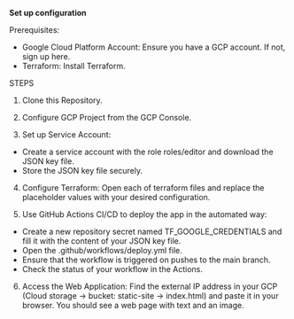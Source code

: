 **Set up configuration**

Prerequisites:
- Google Cloud Platform Account: Ensure you have a GCP account. If not, sign up here.
- Terraform: Install Terraform.

STEPS
1. Clone this Repository.

2. Configure GCP Project from the GCP Console.

3. Set up Service Account:
  - Create a service account with the role roles/editor and download the JSON key file.
  - Store the JSON key file securely.

4. Configure Terraform:
   Open each of terraform files and replace the placeholder values with your desired configuration.

5. Use GitHub Actions CI/CD to deploy the app in the automated way:
  - Create a new repository secret named TF_GOOGLE_CREDENTIALS and fill it with the content of your JSON key file. 
  - Open the .github/workflows/deploy.yml file.
  - Ensure that the workflow is triggered on pushes to the main branch.
  - Check the status of your workflow in the Actions.

6. Access the Web Application:
Find the external IP address in your GCP (Cloud storage -> bucket: static-site -> index.html) and paste it in your browser.
You should see a web page with text and an image.
